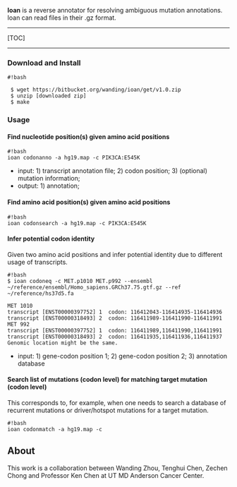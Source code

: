 **Ioan** is a reverse annotator for resolving ambiguous mutation annotations. Ioan can read files in their .gz format.

--------

[TOC]

--------

### Download and Install

```
#!bash

 $ wget https://bitbucket.org/wanding/ioan/get/v1.0.zip
 $ unzip [downloaded zip]
 $ make
```

### Usage

#### Find nucleotide position(s) given amino acid positions

```
#!bash
ioan codonanno -a hg19.map -c PIK3CA:E545K
```

 + input: 1) transcript annotation file; 2) codon position; 3) (optional) mutation information;
 + output: 1) annotation;

#### Find amino acid position(s) given amino acid positions

```
#!bash
ioan codonsearch -a hg19.map -c PIK3CA:E545K
```

#### Infer potential codon identity
Given two amino acid positions and infer potential identity due to different usage of transcripts.

```
#!bash
$ ioan codoneq -c MET.p1010 MET.p992 --ensembl ~/reference/ensembl/Homo_sapiens.GRCh37.75.gtf.gz --ref ~/reference/hs37d5.fa

MET 1010
transcript [ENST00000397752] 1  codon: 116412043-116414935-116414936
transcript [ENST00000318493] 2  codon: 116411989-116411990-116411991
MET 992
transcript [ENST00000397752] 1  codon: 116411989,116411990,116411991
transcript [ENST00000318493] 2  codon: 116411935,116411936,116411937
Genomic location might be the same.

```

 + input: 1) gene-codon position 1; 2) gene-codon position 2; 3) annotation database

#### Search list of mutations (codon level) for matching target mutation (codon level)
This corresponds to, for example, when one needs to search a database of recurrent mutations or driver/hotspot mutations for a target mutation.


```
#!bash
ioan codonmatch -a hg19.map -c
```


## About
This work is a collaboration between Wanding Zhou, Tenghui Chen, Zechen Chong and Professor Ken Chen at UT MD Anderson Cancer Center.